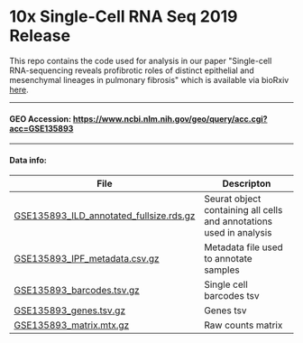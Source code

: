 # 10x Single-Cell RNA Seq 2019 Release
This repo contains the code used for analysis in our paper "Single-cell RNA-sequencing reveals profibrotic roles of distinct epithelial and mesenchymal lineages in pulmonary fibrosis" which is available via bioRxiv [here](https://www.biorxiv.org/content/10.1101/753806v1 "here").


---



#### GEO Accession: https://www.ncbi.nlm.nih.gov/geo/query/acc.cgi?acc=GSE135893

---

#### Data info:
| File | Descripton  |
| ------------ | ------------ |
|[GSE135893_ILD_annotated_fullsize.rds.gz](https://www.ncbi.nlm.nih.gov/geo/download/?acc=GSE135893&format=file&file=GSE135893%5FILD%5Fannotated%5Ffullsize%2Erds%2Egz "GSE135893_ILD_annotated_fullsize.rds.gz") | Seurat object containing all cells and annotations used in analysis |
|[GSE135893_IPF_metadata.csv.gz ](https://www.ncbi.nlm.nih.gov/geo/download/?acc=GSE135893&format=file&file=GSE135893%5FIPF%5Fmetadata%2Ecsv%2Egz "GSE135893_IPF_metadata.csv.gz ")| Metadata file used to annotate samples|
|[GSE135893_barcodes.tsv.gz](https://www.ncbi.nlm.nih.gov/geo/download/?acc=GSE135893&format=file&file=GSE135893%5Fbarcodes%2Etsv%2Egz "GSE135893_barcodes.tsv.gz") | Single cell barcodes tsv|
|[GSE135893_genes.tsv.gz](https://www.ncbi.nlm.nih.gov/geo/download/?acc=GSE135893&format=file&file=GSE135893%5Fgenes%2Etsv%2Egz "GSE135893_genes.tsv.gz") | Genes tsv|
|[GSE135893_matrix.mtx.gz](https://www.ncbi.nlm.nih.gov/geo/download/?acc=GSE135893&format=file&file=GSE135893%5Fmatrix%2Emtx%2Egz "GSE135893_matrix.mtx.gz") | Raw counts matrix |


